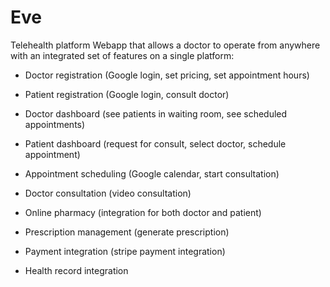 # Eve
Telehealth platform
Webapp that allows a doctor to operate from anywhere with an integrated set of features on a single platform:
- Doctor registration (Google login, set pricing, set appointment hours)
- Patient registration (Google login, consult doctor)
- Doctor dashboard (see patients in waiting room, see scheduled appointments)
- Patient dashboard (request for consult, select doctor, schedule appointment)
- Appointment scheduling (Google calendar, start consultation)
- Doctor consultation (video consultation)
- Online pharmacy (integration for both doctor and patient)
- Prescription management (generate prescription)
- Payment integration (stripe payment integration)


- Health record integration
